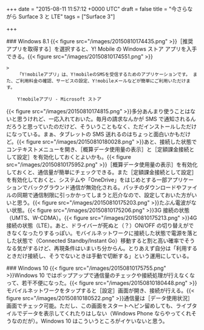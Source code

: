 
+++
date = "2015-08-11 11:57:12 +0000 UTC"
draft = false
title = "今さらながら Surface 3 と LTE"
tags = ["Surface 3"]

+++
<div class="section">
    ### Windows 8.1
    {{< figure src="/images/20150810174435.png"  >}}［推奨アプリを取得する］を選択すると、Y! Mobile の Windows ストア アプリを入手できる。{{< figure src="/images/20150810174551.png"  >}}<br/>


    >
        「Y!mobileアプリ」は、Y!mobileのSMSを受信するためのアプリケーションです。 また、ご利用料金の確認、サービスの設定、Y!mobileメールなどが簡単にご利用いただけます。

        Y!mobileアプリ - Microsoft ストア
    
{{< figure src="/images/20150810174815.png"  >}}多分あんまり使うことはないと思うけれど、一応入れておいた。毎月の請求なんかが SMS で通知されるんだろうと思っていたのだけど、そういうこともなく、ただインストールしただけになっている。まぁ、タブレットの SMS 送れるのはちょっと面白いかもだけど。{{< figure src="/images/20150810180028.png"  >}}あと、接続した状態でコンテキストメニューを開き、［概算データ使用量の表示］と［定額課金接続として設定］を有効化しておくとよいかも。{{< figure src="/images/20150810175952.png"  >}}［概算データ使用量の表示］を有効化しておくと、通信量が簡単にチェックできる。また［定額課金接続として設定］を有効化しておくと、システムや「OneDrive」をはじめとする一部アプリケーションでバックグラウンド通信が無効化される。パッチのダウンロードやファイルの同期で通信制限に引っかかってしまうと厄介なので、設定しておいた方がいいと思う。{{< figure src="/images/20150810175203.png"  >}}たぶん電波がない状態。{{< figure src="/images/20150810175206.png"  >}}3G 接続の状態（UMTS、W-CDMA）。{{< figure src="/images/20150810175213.png"  >}}4G 接続の状態（LTE）。あと、ドライバーが死ぬと（？）ON/OFF の切り替えができなくなったりするっぽい。モバイルネットワークに接続した状態で電源を落とした状態で（Connected Standby/Instant Go）移動すると割と高い確率でそうなる気がするけど、再現条件はいまいち分からん。とりあえず自分は「利用するときだけ接続し、そうでないときは手動で切断する」という運用にしている。

</div>
<div class="section">
    ### Windows 10
    {{< figure src="/images/20150810175755.png"  >}}Windows 10 ではポップアップで通信量のチェックや接続処理が行えなくなって、若干不便になった。{{< figure src="/images/20150810180448.png"  >}}モバイルネットワークをタップすると［設定］画面が開き、接続が行える。{{< figure src="/images/20150810180522.png"  >}}通信量は［データ使用状況］画面でチェック可能。ただし、この画面をスタートへピン留めしても、ライブタイルでデータを表示してくれたりはしない（Windows Phone ならやってくれそうなのだが）。Windows 10 はこういうところがイケいないと思う。

</div>

